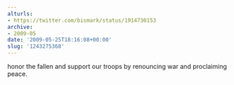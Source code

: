 ```yaml
---
alturls:
- https://twitter.com/bismark/status/1914730153
archive:
- 2009-05
date: '2009-05-25T18:16:08+00:00'
slug: '1243275368'
---
```


honor the fallen and support our troops by renouncing war and proclaiming peace.

